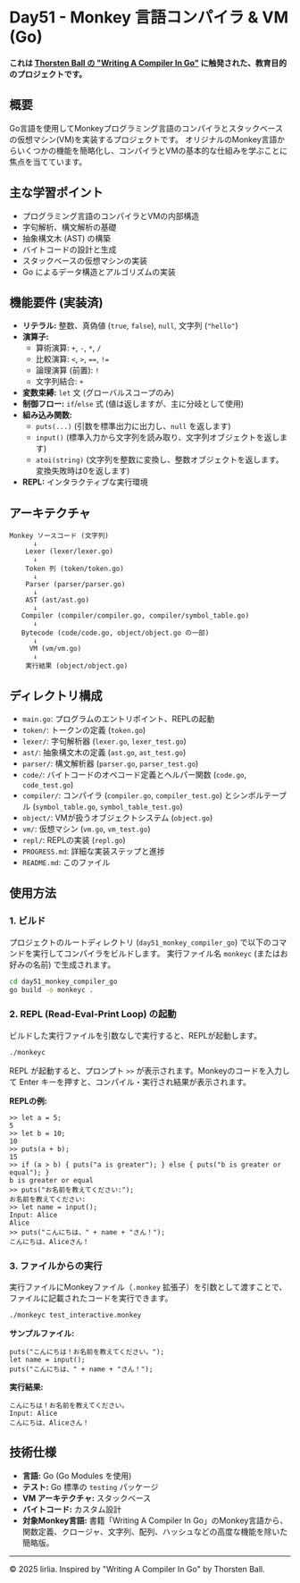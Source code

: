 # Day51 - Monkey 言語コンパイラ & VM (Go)

**これは [Thorsten Ball の "Writing A Compiler In Go"](https://compilerbook.com/) に触発された、教育目的のプロジェクトです。**

## 概要

Go言語を使用してMonkeyプログラミング言語のコンパイラとスタックベースの仮想マシン(VM)を実装するプロジェクトです。
オリジナルのMonkey言語からいくつかの機能を簡略化し、コンパイラとVMの基本的な仕組みを学ぶことに焦点を当てています。

## 主な学習ポイント

- プログラミング言語のコンパイラとVMの内部構造
- 字句解析、構文解析の基礎
- 抽象構文木 (AST) の構築
- バイトコードの設計と生成
- スタックベースの仮想マシンの実装
- Go によるデータ構造とアルゴリズムの実装

## 機能要件 (実装済)

- **リテラル:** 整数、真偽値 (`true`, `false`), `null`, 文字列 (`"hello"`)
- **演算子:**
    - 算術演算: `+`, `-`, `*`, `/`
    - 比較演算: `<`, `>`, `==`, `!=`
    - 論理演算 (前置): `!`
    - 文字列結合: `+`
- **変数束縛:** `let` 文 (グローバルスコープのみ)
- **制御フロー:** `if`/`else` 式 (値は返しますが、主に分岐として使用)
- **組み込み関数:** 
    - `puts(...)` (引数を標準出力に出力し、`null` を返します)
    - `input()` (標準入力から文字列を読み取り、文字列オブジェクトを返します)
    - `atoi(string)` (文字列を整数に変換し、整数オブジェクトを返します。変換失敗時は0を返します)
- **REPL:** インタラクティブな実行環境

## アーキテクチャ

```
Monkey ソースコード (文字列)
      ↓
    Lexer (lexer/lexer.go)
      ↓
    Token 列 (token/token.go)
      ↓
    Parser (parser/parser.go)
      ↓
    AST (ast/ast.go)
      ↓
   Compiler (compiler/compiler.go, compiler/symbol_table.go)
      ↓
   Bytecode (code/code.go, object/object.go の一部)
      ↓
     VM (vm/vm.go)
      ↓
    実行結果 (object/object.go)
```

## ディレクトリ構成

- `main.go`: プログラムのエントリポイント、REPLの起動
- `token/`: トークンの定義 (`token.go`)
- `lexer/`: 字句解析器 (`lexer.go`, `lexer_test.go`)
- `ast/`: 抽象構文木の定義 (`ast.go`, `ast_test.go`)
- `parser/`: 構文解析器 (`parser.go`, `parser_test.go`)
- `code/`: バイトコードのオペコード定義とヘルパー関数 (`code.go`, `code_test.go`)
- `compiler/`: コンパイラ (`compiler.go`, `compiler_test.go`) とシンボルテーブル (`symbol_table.go`, `symbol_table_test.go`)
- `object/`: VMが扱うオブジェクトシステム (`object.go`)
- `vm/`: 仮想マシン (`vm.go`, `vm_test.go`)
- `repl/`: REPLの実装 (`repl.go`)
- `PROGRESS.md`: 詳細な実装ステップと進捗
- `README.md`: このファイル

## 使用方法

### 1. ビルド

プロジェクトのルートディレクトリ (`day51_monkey_compiler_go`) で以下のコマンドを実行してコンパイラをビルドします。
実行ファイル名 `monkeyc` (またはお好みの名前) で生成されます。

```bash
cd day51_monkey_compiler_go
go build -o monkeyc .
```

### 2. REPL (Read-Eval-Print Loop) の起動

ビルドした実行ファイルを引数なしで実行すると、REPLが起動します。

```bash
./monkeyc
```

REPL が起動すると、プロンプト `>>` が表示されます。Monkeyのコードを入力して Enter キーを押すと、コンパイル・実行され結果が表示されます。

**REPLの例:**

```
>> let a = 5;
5
>> let b = 10;
10
>> puts(a + b);
15
>> if (a > b) { puts("a is greater"); } else { puts("b is greater or equal"); }
b is greater or equal
>> puts("お名前を教えてください:");
お名前を教えてください:
>> let name = input();
Input: Alice
Alice
>> puts("こんにちは、" + name + "さん！");
こんにちは、Aliceさん！
```

### 3. ファイルからの実行

実行ファイルにMonkeyファイル（`.monkey` 拡張子）を引数として渡すことで、ファイルに記載されたコードを実行できます。

```bash
./monkeyc test_interactive.monkey
```

**サンプルファイル:**

```monkey
puts("こんにちは！お名前を教えてください。");
let name = input();
puts("こんにちは、" + name + "さん！");
```

**実行結果:**

```
こんにちは！お名前を教えてください。
Input: Alice
こんにちは、Aliceさん！
```

## 技術仕様

- **言語:** Go (Go Modules を使用)
- **テスト:** Go 標準の `testing` パッケージ
- **VM アーキテクチャ:** スタックベース
- **バイトコード:** カスタム設計
- **対象Monkey言語:** 書籍「Writing A Compiler In Go」のMonkey言語から、関数定義、クロージャ、文字列、配列、ハッシュなどの高度な機能を除いた簡略版。

---
&copy; 2025 lirlia. Inspired by "Writing A Compiler In Go" by Thorsten Ball.
